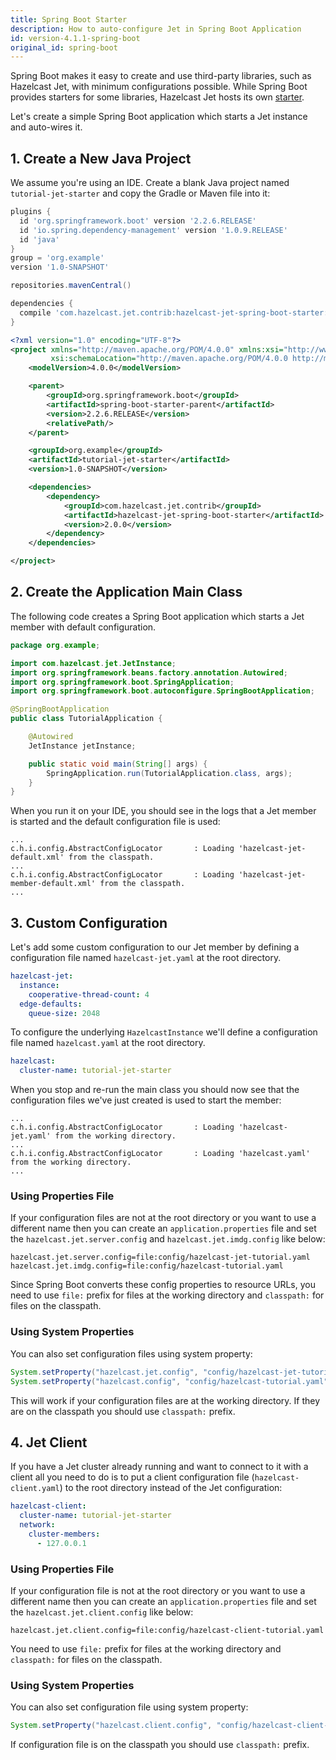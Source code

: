```yaml
---
title: Spring Boot Starter
description: How to auto-configure Jet in Spring Boot Application
id: version-4.1.1-spring-boot
original_id: spring-boot
---
```


Spring Boot makes it easy to create and use third-party libraries, such
as Hazelcast Jet, with minimum configurations possible. While Spring
Boot provides starters for some libraries, Hazelcast Jet hosts its own
[starter](https://github.com/hazelcast/hazelcast-jet-contrib/tree/master/hazelcast-jet-spring-boot-starter).

Let's create a simple Spring Boot application which starts a Jet
instance and auto-wires it.

## 1. Create a New Java Project

We assume you're using an IDE. Create a blank Java project named
`tutorial-jet-starter` and copy the Gradle or Maven file into it:

<!--DOCUSAURUS_CODE_TABS-->

<!--Gradle-->

```groovy
plugins {
  id 'org.springframework.boot' version '2.2.6.RELEASE'
  id 'io.spring.dependency-management' version '1.0.9.RELEASE'
  id 'java'
}
group = 'org.example'
version '1.0-SNAPSHOT'

repositories.mavenCentral()

dependencies {
  compile 'com.hazelcast.jet.contrib:hazelcast-jet-spring-boot-starter:2.0.0'
}
```

<!--Maven-->

```xml
<?xml version="1.0" encoding="UTF-8"?>
<project xmlns="http://maven.apache.org/POM/4.0.0" xmlns:xsi="http://www.w3.org/2001/XMLSchema-instance"
         xsi:schemaLocation="http://maven.apache.org/POM/4.0.0 http://maven.apache.org/xsd/maven-4.0.0.xsd">
    <modelVersion>4.0.0</modelVersion>

    <parent>
        <groupId>org.springframework.boot</groupId>
        <artifactId>spring-boot-starter-parent</artifactId>
        <version>2.2.6.RELEASE</version>
        <relativePath/>
    </parent>

    <groupId>org.example</groupId>
    <artifactId>tutorial-jet-starter</artifactId>
    <version>1.0-SNAPSHOT</version>

    <dependencies>
        <dependency>
            <groupId>com.hazelcast.jet.contrib</groupId>
            <artifactId>hazelcast-jet-spring-boot-starter</artifactId>
            <version>2.0.0</version>
        </dependency>
    </dependencies>

</project>
```

<!--END_DOCUSAURUS_CODE_TABS-->

## 2. Create the Application Main Class

The following code creates a Spring Boot application which starts a Jet
member with default configuration.

```java
package org.example;

import com.hazelcast.jet.JetInstance;
import org.springframework.beans.factory.annotation.Autowired;
import org.springframework.boot.SpringApplication;
import org.springframework.boot.autoconfigure.SpringBootApplication;

@SpringBootApplication
public class TutorialApplication {

    @Autowired
    JetInstance jetInstance;

    public static void main(String[] args) {
        SpringApplication.run(TutorialApplication.class, args);
    }
}
```

When you run it on your IDE, you should see in the logs that a Jet
member is started and the default configuration file is used:

```text
...
c.h.i.config.AbstractConfigLocator       : Loading 'hazelcast-jet-default.xml' from the classpath.
...
c.h.i.config.AbstractConfigLocator       : Loading 'hazelcast-jet-member-default.xml' from the classpath.
...
```

## 3. Custom Configuration

Let's add some custom configuration to our Jet member by defining a
configuration file named `hazelcast-jet.yaml` at the root directory.

```yaml
hazelcast-jet:
  instance:
    cooperative-thread-count: 4
  edge-defaults:
    queue-size: 2048
```

To configure the underlying `HazelcastInstance` we'll define a
configuration file named `hazelcast.yaml` at the root directory.

```yaml
hazelcast:
  cluster-name: tutorial-jet-starter
```

When you stop and re-run the main class you should now see that the
configuration files we've just created is used to start the member:

```text
...
c.h.i.config.AbstractConfigLocator       : Loading 'hazelcast-jet.yaml' from the working directory.
...
c.h.i.config.AbstractConfigLocator       : Loading 'hazelcast.yaml' from the working directory.
...
```

### Using Properties File

If your configuration files are not at the root directory or you want to
use a different name then you can create an `application.properties`
file and set the `hazelcast.jet.server.config` and `hazelcast.jet.imdg.config`
like below:

```properties
hazelcast.jet.server.config=file:config/hazelcast-jet-tutorial.yaml
hazelcast.jet.imdg.config=file:config/hazelcast-tutorial.yaml
```

Since Spring Boot converts these config properties to resource URLs,
you need to use `file:` prefix for files at the working directory and
`classpath:` for files on the classpath.

### Using System Properties

You can also set configuration files using system property:

```java
System.setProperty("hazelcast.jet.config", "config/hazelcast-jet-tutorial.yaml");
System.setProperty("hazelcast.config", "config/hazelcast-tutorial.yaml");
```

This will work if your configuration files are at the working
directory. If they are on the classpath you should use `classpath:`
prefix.

## 4. Jet Client

If you have a Jet cluster already running and want to connect to it
with a client all you need to do is to put a client configuration file
(`hazelcast-client.yaml`) to the root directory instead of the Jet
configuration:

```yaml
hazelcast-client:
  cluster-name: tutorial-jet-starter
  network:
    cluster-members:
      - 127.0.0.1
```

### Using Properties File

If your configuration file is not at the root directory or you want to
use a different name then you can create an `application.properties`
file and set the `hazelcast.jet.client.config` like below:

```properties
hazelcast.jet.client.config=file:config/hazelcast-client-tutorial.yaml
```

You need to use `file:` prefix for files at the working directory and
`classpath:` for files on the classpath.

### Using System Properties

You can also set configuration file using system property:

```java
System.setProperty("hazelcast.client.config", "config/hazelcast-client-tutorial.yaml");
```

If configuration file is on the classpath you should use `classpath:`
prefix.
